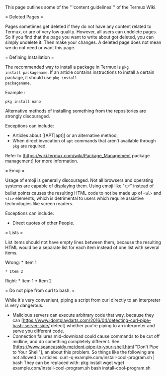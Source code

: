 This page outlines some of the '''content guidelines''' of the Termux Wiki.

= Deleted Pages =

Pages sometimes get deleted if they do not have any content related to Termux, or are of very low quality. However, all users can undelete pages. So if you find that the page you want to write about got deleted, you can simply undelete it. Then make your changes. A deleted page does not mean we do not need or want this page. 

= Defining Installation =

The recommended way to install a package in Termux is <code>pkg install packagename</code>. If an article contains instructions to install a certain package, it should use <code>pkg install packagename</code>.

Example :

    pkg install nano


Alternative methods of installing something from the repositories are strongly discouraged. 

Exceptions can include:
* Articles about [[APT|apt]] or an alternative method, 
* When direct invocation of <code>apt</code> commands that aren't available through <code>pkg</code> are required. 

Refer to [https://wiki.termux.com/wiki/Package_Management package management] for more information.

= Emoji =

Usage of emoji is generally discouraged. Not all browsers and operating systems are capable of displaying them. Using emoji like "👉" instead of bullet points causes the resulting HTML code to not be made up of <code>&lt;ul&gt;</code> and <code>&lt;li&gt;</code> elements, which is detrimental to users which require assistive technologies like screen readers.

Exceptions can include:

* Direct quotes of other People.

= Lists =

List items should not have empty lines between them, because the resulting HTML would be a separate list for each item instead of one list with several items.

Wrong:
    * Item 1
    
    * Item 2

Right:
    * Item 1
    * Item 2

= Do not pipe from curl to bash. =

While it's very convenient, piping a script from curl directly to an interpreter is very dangerous. 
* Malicious servers can execute arbitrary code that way, because they can [https://www.idontplaydarts.com/2016/04/detecting-curl-pipe-bash-server-side/ detect] whether you're piping to an interpreter and serve you different code.
* Connection failures mid-download could cause commands to be cut off midline, and do something completely different. See [https://www.seancassidy.me/dont-pipe-to-your-shell.html  "Don't Pipe to Your Shell"], an about this problem.
So things like the following are not allowed in articles:
    curl -q example.com/install-cool-program.sh | bash
They can be replaced with:
    pkg install wget
    wget example.com/install-cool-program.sh
    bash install-cool-program.sh

